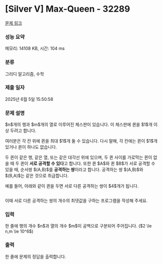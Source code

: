 # [Silver V] Max-Queen - 32289 

[문제 링크](https://www.acmicpc.net/problem/32289) 

### 성능 요약

메모리: 14108 KB, 시간: 104 ms

### 분류

그리디 알고리즘, 수학

### 제출 일자

2025년 6월 5일 15:50:58

### 문제 설명

<p>$n$개의 행과 $m$개의 열로 이루어진 체스판이 있습니다. 이 체스판에 퀸을 $1$개 이상 두려고 합니다.</p>

<p>여러분은 각 칸 위에 퀸을 최대 $1$개 둘 수 있습니다. 다시 말해, 각 칸에는 퀸이 $1$개 있거나 퀸이 하나도 없습니다.</p>

<p>두 퀸이 같은 행, 같은 열, 또는 같은 대각선 위에 있으며, 두 퀸 사이를 가로막는 퀸이 없을 때 두 퀸이 <strong>서로 공격할 수 있다</strong>고 합니다. 또한 퀸 $A$와 퀸 $B$가 서로 공격할 수 있을 때, 순서쌍 $(A,B)$를 <strong>공격하는 쌍</strong>이라고 합니다. 공격하는 쌍 $(A,B)$와 $(B,A)$는 같은 것으로 취급합니다.</p>

<p>예를 들어, 아래와 같이 퀸을 두면 서로 다른 공격하는 쌍이 $4$개가 됩니다.</p>

<p style="text-align: center;"><img alt="" src=""></p>

<p style="text-align: justify;">이때 서로 다른 공격하는 쌍의 개수의 최댓값을 구하는 프로그램을 작성해 주세요.</p>

### 입력 

 <p>한 줄에 행의 개수 $n$과 열의 개수 $m$이 공백으로 구분되어 주어집니다. ($2 \le n,m \le 10^6$)</p>

### 출력 

 <p>한 줄에 문제의 정답을 출력합니다.</p>

